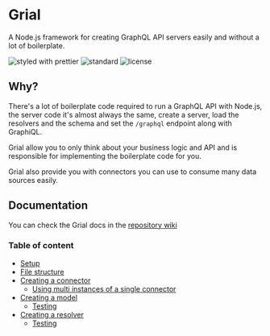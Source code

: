 # Grial
A Node.js framework for creating GraphQL API servers easily and without a lot of boilerplate.

![styled with prettier](https://img.shields.io/badge/styled_with-prettier-ff69b4.svg) ![standard](https://img.shields.io/badge/code_style-standard-brightgreen.svg) ![license](https://img.shields.io/npm/l/@grial/server.svg)

## Why?
There's a lot of boilerplate code required to run a GraphQL API with Node.js, the server code it's almost always the same, create a server, load the resolvers and the schema and set the `/graphql` endpoint along with GraphiQL.

Grial allow you to only think about your business logic and API and is responsible for implementing the boilerplate code for you.

Grial also provide you with connectors you can use to consume many data sources easily.

## Documentation
You can check the Grial docs in the [repository wiki](https://github.com/sergiodxa/grial/wiki)

### Table of content
- [Setup](https://github.com/sergiodxa/grial/wiki/Setup)
- [File structure](https://github.com/sergiodxa/grial/wiki/File-structure)
- [Creating a connector](https://github.com/sergiodxa/grial/wiki/Creating-a-connector)
  - [Using multi instances of a single connector](https://github.com/sergiodxa/grial/wiki/Using-multi-instances-of-a-single-connector)
- [Creating a model](https://github.com/sergiodxa/grial/wiki/Creating-a-model)
  - [Testing](https://github.com/sergiodxa/grial/wiki/Creating-a-model#testing)
- [Creating a resolver](https://github.com/sergiodxa/grial/wiki/Creating-a-resolvers)
  - [Testing](https://github.com/sergiodxa/grial/wiki/Creating-a-resolvers#testing)
